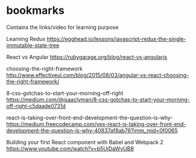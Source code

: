 # bookmarks

Contains the links/video for learning purpose

Learning Redux
https://egghead.io/lessons/javascript-redux-the-single-immutable-state-tree

React vs Angular
https://rubygarage.org/blog/react-vs-angularjs

choosing-the-right-framework
http://www.effectiveui.com/blog/2015/08/03/angular-vs-react-choosing-the-right-framework/

8-css-gotchas-to-start-your-morning-off-right
https://medium.com/@isaaclyman/8-css-gotchas-to-start-your-morning-off-right-c5daade0731d


react-is-taking-over-front-end-development-the-question-is-why-
https://medium.freecodecamp.com/yes-react-is-taking-over-front-end-development-the-question-is-why-40837af8ab76?imm_mid=0f0065

Building your first React component with Babel and Webpack 2
https://www.youtube.com/watch?v=b5UjDaWyUB8
